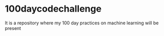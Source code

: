 # 100daycodechallenge
It is a repository where my 100 day practices on machine learning will be present

